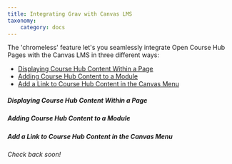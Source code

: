 ```yaml
---
title: Integrating Grav with Canvas LMS
taxonomy:
    category: docs
---
```


The 'chromeless' feature let's you seamlessly integrate Open Course Hub Pages with the Canvas LMS in three different ways:

* [Displaying Course Hub Content Within a Page](#)
* [Adding Course Hub Content to a Module](#)
* [Add a Link to Course Hub Content in the Canvas Menu](#)

##### Displaying Course Hub Content Within a Page

##### Adding Course Hub Content to a Module

##### Add a Link to Course Hub Content in the Canvas Menu

_Check back soon!_
